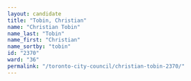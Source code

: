 ```yaml
---
layout: candidate
title: "Tobin, Christian"
name: "Christian Tobin"
name_last: "Tobin"
name_first: "Christian"
name_sortby: "tobin"
id: "2370"
ward: "36"
permalink: "/toronto-city-council/christian-tobin-2370/"
---
```

